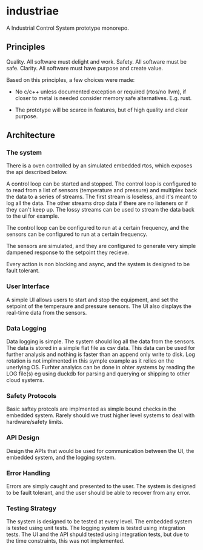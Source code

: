 # industriae

A Industrial Control System prototype monorepo.

## Principles

Quality. All software must delight and work.
Safety.  All software must be safe.
Clarity. All software must have purpose and create value.

Based on this principles, a few choices were made:

*   No c/c++ unless documented exception or required (rtos/no llvm), if closer to metal is needed consider memory safe alternatives. E.g. rust.

*   The prototype will be scarce in features, but of high quality and clear purpose.

## Architecture

### The system

There is a oven controlled by an simulated embedded rtos, which exposes the api described below.

A control loop can be started and stopped. The control loop is configured to to read from a list of sensors (temperature and pressure) and multiplex back the data to a series of streams. The first stream is loseless, and it's meant to log all the data. The other streams drop data if there are no listeners or if they can't keep up. The lossy streams can be used to stream the data back to the ui for example.

The control loop can be configured to run at a certain frequency, and the sensors can be configured to run at a certain frequency.

The sensors are simulated, and they are configured to generate very simple dampened response to the setpoint they recieve.

Every action is non blocking and async, and the system is designed to be fault tolerant.

### User Interface

A simple UI allows users to start and stop the equipment, and set the setpoint of the temperaure and pressure sensors. The UI also displays the real-time data from the sensors.

### Data Logging

Data logging is simple. The system should log all the data from the sensors. The data is stored in a simple flat file as csv data. This data can be used for further analysis and nothing is faster than an append only write to disk.
Log rotation is not implmented in this symple example as it relies on the unerlying OS.
Furhter analyics can be done in ohter systems by reading the LOG file(s) eg using duckdb for parsing and querying or shipping to other cloud systems.

### Safety Protocols

Basic saftey protcols are implmented as simple bound checks in the embedded system.
Rarely should we trust higher level systems to deal with hardware/safety limits.

### API Design

Design the APIs that would be used for communication between the UI, the embedded system, and the logging system.

### Error Handling

Errors are simply caught and presented to the user. The system is designed to be fault tolerant, and the user should be able to recover from any error.

### Testing Strategy

The system is designed to be tested at every level. The embedded system is tested using unit tests.  The logging system is tested using integration tests.
The UI and the API shpuld tested using integration tests, but due to the time constraints, this was not implemented.
